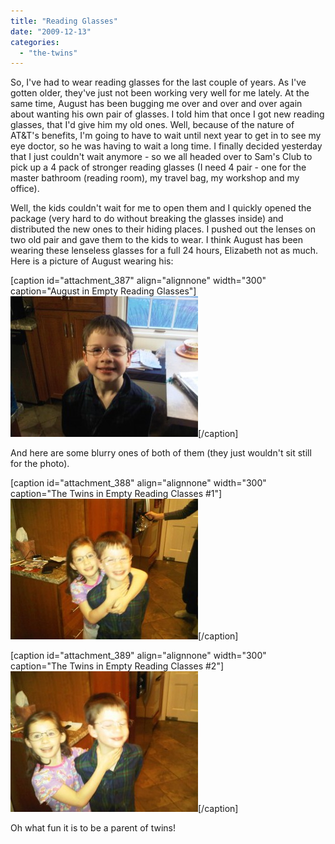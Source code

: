 ```yaml
---
title: "Reading Glasses"
date: "2009-12-13"
categories: 
  - "the-twins"
---
```


So, I've had to wear reading glasses for the last couple of years. As I've gotten older, they've just not been working very well for me lately. At the same time, August has been bugging me over and over and over again about wanting his own pair of glasses. I told him that once I got new reading glasses, that I'd give him my old ones. Well, because of the nature of AT&T's benefits, I'm going to have to wait until next year to get in to see my eye doctor, so he was having to wait a long time. I finally decided yesterday that I just couldn't wait anymore - so we all headed over to Sam's Club to pick up a 4 pack of stronger reading glasses (I need 4 pair - one for the master bathroom (reading room), my travel bag, my workshop and my office).

Well, the kids couldn't wait for me to open them and I quickly opened the package (very hard to do without breaking the glasses inside) and distributed the new ones to their hiding places. I pushed out the lenses on two old pair and gave them to the kids to wear. I think August has been wearing these lenseless glasses for a full 24 hours, Elizabeth not as much. Here is a picture of August wearing his:

\[caption id="attachment\_387" align="alignnone" width="300" caption="August in Empty Reading Glasses"\]![August in Empty Reading Glasses](images/IMG00003-20091213-0821-300x225.jpg "August in Empty Reading Glasses")\[/caption\]

And here are some blurry ones of both of them (they just wouldn't sit still for the photo).

\[caption id="attachment\_388" align="alignnone" width="300" caption="The Twins in Empty Reading Classes #1"\]![The Twins in Empty Reading Classes #1](images/IMG00005-20091213-0822-300x225.jpg "The Twins in Empty Reading Classes #1")\[/caption\]

\[caption id="attachment\_389" align="alignnone" width="300" caption="The Twins in Empty Reading Classes #2"\]![The Twins in Empty Reading Classes #2](images/IMG00004-20091213-0822-300x225.jpg "The Twins in Empty Reading Classes #2")\[/caption\]

Oh what fun it is to be a parent of twins!
